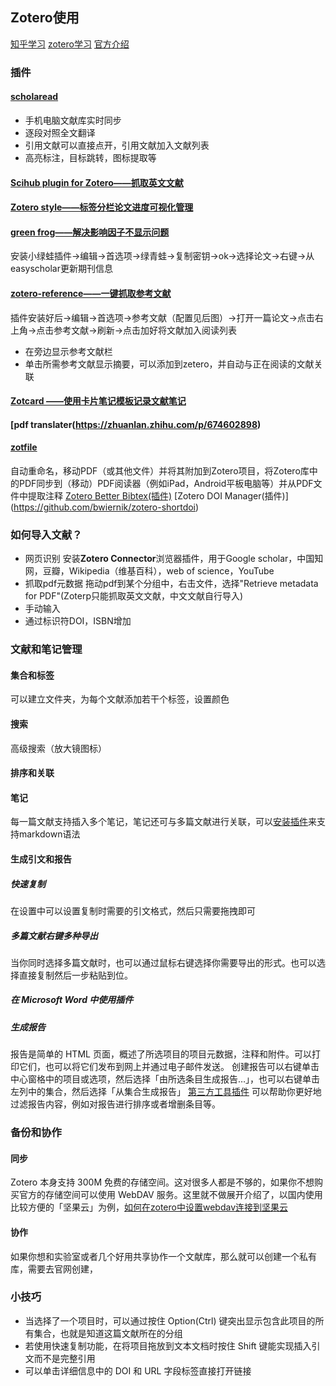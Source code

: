 ## Zotero使用

[知乎学习](https://zhuanlan.zhihu.com/p/674602898)
[zotero学习](https://sspai.com/post/56724#!)
[官方介绍](https://zotero-chinese.com/user-guide/take-notes.html)

### 插件 

#### [scholaread](https://www.scholaread.cn/list?ref=zhihu&utm_campaign=TR_VrKZGoFo&utm_content=&utm_medium=CPC&utm_source=CH_lzy6Abs7&utm_term=)

* 手机电脑文献库实时同步
* 逐段对照全文翻译
* 引用文献可以直接点开，引用文献加入文献列表
* 高亮标注，目标跳转，图标提取等

#### [Scihub plugin for Zotero——抓取英文文献](https://link.zhihu.com/?target=https%3A//github.com/ethanwillis/zotero-scihub/releases)

#### [Zotero style——标签分栏论文进度可视化管理](https://github.com/MuiseDestiny/zotero-style)

#### [green frog——解决影响因子不显示问题](https://github.com/redleafnew/zotero-updateifsE/releases/tag/0.16.02)

安装小绿蛙插件→编辑→首选项→绿青蛙→复制密钥→ok→选择论文→右键→从easyscholar更新期刊信息

#### [zotero-reference——一键抓取参考文献](https://github.com/MuiseDestiny/zotero-reference)

插件安装好后→编辑→首选项→参考文献（配置见后图）→打开一篇论文→点击右上角→点击参考文献→刷新→点击加好将文献加入阅读列表

* 在旁边显示参考文献栏
* 单击所需参考文献显示摘要，可以添加到zetero，并自动与正在阅读的文献关联

#### [Zotcard ——使用卡片笔记模板记录文献笔记](https://github.com/018/zotcard/releases)

#### [pdf translater(https://zhuanlan.zhihu.com/p/674602898)

#### [zotfile](https://zhuanlan.zhihu.com/p/674602898)

自动重命名，移动PDF（或其他文件）并将其附加到Zotero项目，将Zotero库中的PDF同步到（移动）PDF阅读器（例如iPad，Android平板电脑等）并从PDF文件中提取注释
[Zotero Better Bibtex(插件)](https://retorque.re/zotero-better-bibtex/)
[Zotero DOI Manager(插件)] (https://github.com/bwiernik/zotero-shortdoi)

### 如何导入文献？

* 网页识别
  安装**Zotero Connector**浏览器插件，用于Google scholar，中国知网，豆瓣，Wikipedia（维基百科），web of science，YouTube
* 抓取pdf元数据
  拖动pdf到某个分组中，右击文件，选择"Retrieve metadata for PDF"(Zoterp只能抓取英文文献，中文文献自行导入)
* 手动输入
* 通过标识符DOI，ISBN增加

### 文献和笔记管理

#### 集合和标签

可以建立文件夹，为每个文献添加若干个标签，设置颜色

#### 搜索

高级搜索（放大镜图标）

#### 排序和关联

#### 笔记

每一篇文献支持插入多个笔记，笔记还可与多篇文献进行关联，可以[安装插件](https://github.com/fei0810/markdownhere4zotero)来支持markdown语法

#### 生成引文和报告

##### 快速复制

在设置中可以设置复制时需要的引文格式，然后只需要拖拽即可

##### 多篇文献右键多种导出

当你同时选择多篇文献时，也可以通过鼠标右键选择你需要导出的形式。也可以选择直接复制然后一步粘贴到位。

##### 在 Microsoft Word 中使用插件

##### 生成报告

报告是简单的 HTML 页面，概述了所选项目的项目元数据，注释和附件。可以打印它们，也可以将它们发布到网上并通过电子邮件发送。
创建报告可以右键单击中心窗格中的项目或选项，然后选择「由所选条目生成报告…」，也可以右键单击左列中的集合，然后选择「从集合生成报告」
[第三方工具插件](https://github.com/retorquere/zotero-report-customizer/releases) 可以帮助你更好地过滤报告内容，例如对报告进行排序或者增删条目等。

### 备份和协作

#### 同步

Zotero 本身支持 300M 免费的存储空间。这对很多人都是不够的，如果你不想购买官方的存储空间可以使用 WebDAV 服务。这里就不做展开介绍了，以国内使用比较方便的「坚果云」为例，[如何在zotero中设置webdav连接到坚果云](https://help.jianguoyun.com/?p=3168)

#### 协作

如果你想和实验室或者几个好用共享协作一个文献库，那么就可以创建一个私有库，需要去官网创建，

### 小技巧

* 当选择了一个项目时，可以通过按住 Option(Ctrl) 键突出显示包含此项目的所有集合，也就是知道这篇文献所在的分组
* 若使用快速复制功能，在将项目拖放到文本文档时按住 Shift 键能实现插入引文而不是完整引用
* 可以单击详细信息中的 DOI 和 URL 字段标签直接打开链接